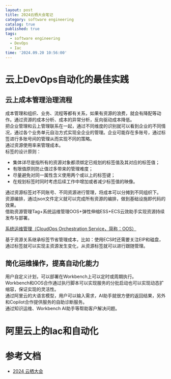 ```yaml
---
layout: post
title: 2024云栖大会笔记
category: software engineering
catalog: true
published: true
tags:
  - software engineering
  - DevOps
  - Iac
time: '2024.09.20 10:56:00'
---
```


# 云上DevOps自动化的最佳实践
## 云上成本管理治理流程
成本管理和组织、业务、流程等都有关系，如果有资源的浪费，就会有降配等动作。通过资源的成本分析、成本的异常分析，反向驱动成本降低。  
把企业管理和云上管理联系在一起，通过不同维度的识别就可以看到企业的不同情况，通过各个业务单元自治方式实现全企业的管理。企业可能存在多账号，通过标签进行多账号间的管理从而实现不同的策略。  
通过资源使用率来管理成本。  
标签的设计原则：
- 集体详尽是指所有的资源对象都须绑定已规划的标签值及其对应的标签值；
- 有限值原则防止值过多带来的管理难度；
- 尽量避免对同一属性含义使用两个或以上的标签键；
- 在规划标签时同时考虑后续工作中增加或者减少标签值的映像。

通过资源标签对不同账号、不同资源进行管理，将成本可以分摊到不同组织下。  
资源编排，通过json文件定义就可以完成所有资源的编排，做到基础设施即代码的效果。  
借助资源管理Tag+系统运维管理OOS+弹性伸缩ESS+ECS云效助手实现资源持续发布与部署。

[系统运维管理（CloudOps Orchestration Service，简称：OOS）](https://cn.aliyun.com/product/oos?from_alibabacloud=)

基于资源关系继承标签节省管理成本，比如：使用ECS时还需要关注EIP和磁盘，通过标签就可以实现主资源发生变化，从资源标签就可以进行跟随管理。

## 简化运维操作，提高自动化能力
用户自定义计划，可以部署在Workbench上可以定时或周期执行。  
Workbench和OOS合作通过执行脚本可以实现服务的分批启动也可以实现动态扩缩容，保证实现的灵活性。  
通过阿里云的大语言模型，用户可以输入需求，AI助手就很方便的返回结果，另外和Copilot合作提供服务的自助诊断服务。  
通过知识运维、Workbench AI助手等帮助客户解决问题。  

# 阿里云上的Iac和自动化

# 参考文档
- [2024 云栖大会](https://yunqi.aliyun.com/2024/agenda?spm=5176.29615464.J_1575700760.5.27644c84uTFkLE)
